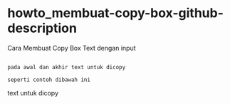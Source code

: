 # howto_membuat-copy-box-github-description
Cara Membuat Copy Box Text
dengan input
```
```
```
pada awal dan akhir text untuk dicopy

seperti contoh dibawah ini
```
text untuk dicopy
```
